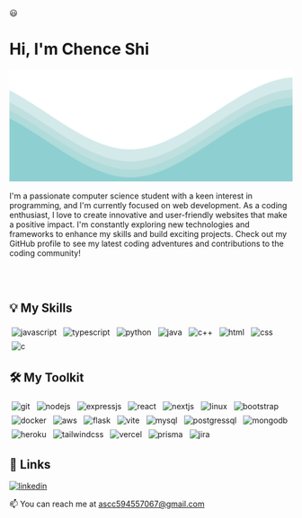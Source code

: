 :smiley:
# Hi, I'm Chence Shi
<!--
<p align="center">
<img src = https://images.pexels.com/photos/3785930/pexels-photo-3785930.jpeg?auto=compress&cs=tinysrgb&w=1260&h=750&dpr=2 width="600" height="400"/>
</p> -->
<img src="wave.svg" alt="wave" width="100%" height="200"/>

<p>I'm a passionate computer science student with a keen interest in programming, and I'm currently focused on web development. As a coding enthusiast, I love to create innovative and user-friendly websites that make a positive impact. I'm constantly exploring new technologies and frameworks to enhance my skills and build exciting projects. Check out my GitHub profile to see my latest coding adventures and contributions to the coding community!</p>
<br /><br />
<!--
**Currently Working On** &nbsp; &nbsp; [**similarity-api**](https://github.com/fLexsooP/similarity-api)
-->

## 💡 My Skills

<p align="left">
<!-- Javascript -->
<img src="https://img.shields.io/badge/JavaScript-323330?style=for-the-badge&logo=javascript&logoColor=F7DF1E" alt="javascript" style="vertical-align:top; margin:4px">
<!-- Typescript -->
<img src="https://img.shields.io/badge/TypeScript-007ACC?style=for-the-badge&logo=typescript&logoColor=white" alt="typescript" style="vertical-align:top; margin:4px">
<!-- Python -->
<img src="https://img.shields.io/badge/python-3670A0?style=for-the-badge&logo=python&logoColor=ffdd54" alt="python" style="vertical-align:top; margin:4px">
<!-- Java -->
<img src="https://img.shields.io/badge/Java-%23C74634?style=for-the-badge&logo=openjdk&logoColor=white" alt="java" style="vertical-align:top; margin:4px">
<!-- C++ -->
<img src="https://img.shields.io/badge/c++-%2300599C.svg?style=for-the-badge&logo=c%2B%2B&logoColor=white" alt="c++" style="vertical-align:top; margin:4px">
<!-- HTML -->
<img src="https://img.shields.io/badge/HTML-E34F26?style=for-the-badge&logo=html5&logoColor=white" alt="html" style="vertical-align:top; margin:4px">
<!-- CSS -->
<img src="https://img.shields.io/badge/CSS-1572B6?style=for-the-badge&logo=css3&logoColor=white" alt="css" style="vertical-align:top; margin:4px">
<!-- C -->
<img src="https://img.shields.io/badge/C-00599C?style=for-the-badge&logo=c&logoColor=white" alt="c" style="vertical-align:top; margin:4px">
</p>

## 🛠 My Toolkit
<p align="left">
<!-- Git -->
<img src="https://img.shields.io/badge/GIT-E44C30?style=for-the-badge&logo=git&logoColor=white" alt="git" style="vertical-align:top; margin:4px">
<!-- Node -->
<img src="https://img.shields.io/badge/node.js-2320232.svg?style=for-the-badge&logo=node.js&logoColor=white" alt="nodejs" style="vertical-align:top; margin:4px">
<!-- Express -->
<img src="https://img.shields.io/badge/Express.js-404D59?style=for-the-badge&logo=express&logoColor=white" alt="expressjs" style="vertical-align:top; margin:4px">
<!-- React -->
<img src="https://img.shields.io/badge/react-black.svg?style=for-the-badge&logo=react&logoColor=blue" alt="react" style="vertical-align:top; margin:4px">
<!-- Nextjs -->
<img src="https://img.shields.io/badge/Next-black?style=for-the-badge&logo=next.js&logoColor=white" alt="nextjs" style="vertical-align:top; margin:4px">
<!-- Linux -->
<img src="https://img.shields.io/badge/-Linux-yellow?logo=linux&style=for-the-badge&logoColor=white" alt="linux" style="vertical-align:top; margin:4px">
<!-- bootstrap -->
<img src="https://img.shields.io/badge/bootstrap-%23dfdee0.svg?style=for-the-badge&logo=bootstrap&logoColor=%238411f5" alt="bootstrap" style="vertical-align:top; margin:4px">
<!-- Docker -->
<img src="https://img.shields.io/badge/Docker-FFFFFF.svg?style=for-the-badge&logo=docker&logoColor=blue" alt="docker" style="vertical-align:top; margin:4px">
<!-- AWS -->
<img src="https://img.shields.io/badge/aws-F79402.svg?style=for-the-badge&logo=amazon&logoColor=000000" alt="aws" style="vertical-align:top; margin:4px">
<!-- Flask -->
<img src="https://img.shields.io/badge/Flask-F7F7F7.svg?style=for-the-badge&logo=flask&logoColor=000000" alt="flask" style="vertical-align:top; margin:4px">
<!-- Vite -->
<img src="https://img.shields.io/badge/vite-%23906BFE.svg?style=for-the-badge&logo=vite&logoColor=%23FEC016" alt="vite" style="vertical-align:top; margin:4px">
<!-- Mysql -->
<img src="https://img.shields.io/badge/MySQL-00000F?style=for-the-badge&logo=mysql&logoColor=white" alt="mysql" style="vertical-align:top; margin:4px">
<!-- Postgresql -->
<img src="https://img.shields.io/badge/Postgresql-31648D?style=for-the-badge&logo=postgresql&logoColor=white" alt="postgressql" style="vertical-align:top; margin:4px">
<!-- Mongodb -->
<img src="https://img.shields.io/badge/MongoDB-4EA94B?style=for-the-badge&logo=mongodb&logoColor=white" alt="mongodb" style="vertical-align:top; margin:4px">
<!-- Heroku -->
<img src="https://img.shields.io/badge/Heroku-430098?style=for-the-badge&logo=heroku&logoColor=white" alt="heroku" style="vertical-align:top; margin:4px">
<!-- Tailwind -->
<img src="https://img.shields.io/badge/tailwindcss-%2338B2AC.svg?style=for-the-badge&logo=tailwind-css&logoColor=white" alt="tailwindcss" style="vertical-align:top; margin:4px">
<!-- Vercel -->
<img src="https://img.shields.io/badge/vercel-%23000000.svg?style=for-the-badge&logo=vercel&logoColor=white" alt="vercel" style="vertical-align:top; margin:4px">
<!-- Prisma -->
<img src="https://img.shields.io/badge/Prisma-3982CE?style=for-the-badge&logo=Prisma&logoColor=white" alt="prisma" style="vertical-align:top; margin:4px">
<!-- Jira -->
<img src="https://img.shields.io/badge/Jira-0052CC?style=for-the-badge&logo=Jira&logoColor=white" alt="jira" style="vertical-align:top; margin:4px">
</p>

## 🔗 Links
<!-- [![portfolio](https://img.shields.io/badge/my_portfolio-000?style=for-the-badge&logo=ko-fi&logoColor=white)](https://katherineoelsner.com/) -->
[![linkedin](https://img.shields.io/badge/linkedin-0A66C2?style=for-the-badge&logo=linkedin&logoColor=white)](https://www.linkedin.com/in/chence-shi-26b4a11b5/)
<!-- [![twitter](https://img.shields.io/badge/twitter-1DA1F2?style=for-the-badge&logo=twitter&logoColor=white)](https://twitter.com/) -->

<!--
<p align = "center">
<img width="485" height="225" src="https://github-readme-stats.vercel.app/api?username=fLexsooP&count_private=true&show_icons=true&include_all_commits=true&hide=stars&theme=material-palenight" style="border-radius:40px;">
</p> -->

<!-- <p align = "center">
<img width="355" height="225" src="https://github-readme-stats.vercel.app/api/top-langs/?username=fLexsooP&theme=material-palenight&layout=compact&exclude_repo=settings" style="border-radius:40px;">
</p> -->

📫 You can reach me at <a href = "mailto: ascc594557067@gmail.com"> ascc594557067@gmail.com </a>
